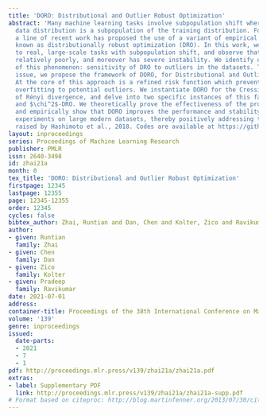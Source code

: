 ```yaml
---
title: 'DORO: Distributional and Outlier Robust Optimization'
abstract: 'Many machine learning tasks involve subpopulation shift where the testing
  data distribution is a subpopulation of the training distribution. For such settings,
  a line of recent work has proposed the use of a variant of empirical risk minimization(ERM)
  known as distributionally robust optimization (DRO). In this work, we apply DRO
  to real, large-scale tasks with subpopulation shift, and observe that DRO performs
  relatively poorly, and moreover has severe instability. We identify one direct cause
  of this phenomenon: sensitivity of DRO to outliers in the datasets. To resolve this
  issue, we propose the framework of DORO, for Distributional and Outlier Robust Optimization.
  At the core of this approach is a refined risk function which prevents DRO from
  overfitting to potential outliers. We instantiate DORO for the Cressie-Read family
  of Rényi divergence, and delve into two specific instances of this family: CVaR
  and $\chi^2$-DRO. We theoretically prove the effectiveness of the proposed method,
  and empirically show that DORO improves the performance and stability of DRO with
  experiments on large modern datasets, thereby positively addressing the open question
  raised by Hashimoto et al., 2018. Codes are available at https://github.com/RuntianZ/doro.'
layout: inproceedings
series: Proceedings of Machine Learning Research
publisher: PMLR
issn: 2640-3498
id: zhai21a
month: 0
tex_title: 'DORO: Distributional and Outlier Robust Optimization'
firstpage: 12345
lastpage: 12355
page: 12345-12355
order: 12345
cycles: false
bibtex_author: Zhai, Runtian and Dan, Chen and Kolter, Zico and Ravikumar, Pradeep
author:
- given: Runtian
  family: Zhai
- given: Chen
  family: Dan
- given: Zico
  family: Kolter
- given: Pradeep
  family: Ravikumar
date: 2021-07-01
address:
container-title: Proceedings of the 38th International Conference on Machine Learning
volume: '139'
genre: inproceedings
issued:
  date-parts:
  - 2021
  - 7
  - 1
pdf: http://proceedings.mlr.press/v139/zhai21a/zhai21a.pdf
extras:
- label: Supplementary PDF
  link: http://proceedings.mlr.press/v139/zhai21a/zhai21a-supp.pdf
# Format based on citeproc: http://blog.martinfenner.org/2013/07/30/citeproc-yaml-for-bibliographies/
---
```

